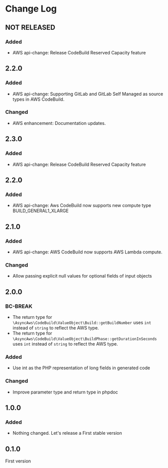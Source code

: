 # Change Log

## NOT RELEASED

### Added

- AWS api-change: Release CodeBuild Reserved Capacity feature

## 2.2.0

### Added

- AWS api-change: Supporting GitLab and GitLab Self Managed as source types in AWS CodeBuild.

### Changed

- AWS enhancement: Documentation updates.

## 2.3.0

### Added

- AWS api-change: Release CodeBuild Reserved Capacity feature

## 2.2.0

### Added

- AWS api-change: Aws CodeBuild now supports new compute type BUILD_GENERAL1_XLARGE

## 2.1.0

### Added

- AWS api-change: AWS CodeBuild now supports AWS Lambda compute.

### Changed

- Allow passing explicit null values for optional fields of input objects

## 2.0.0

### BC-BREAK

- The return type for `\AsyncAws\CodeBuild\ValueObject\Build::getBuildNumber` uses `int` instead of `string` to reflect the AWS type.
- The return type for `\AsyncAws\CodeBuild\ValueObject\BuildPhase::getDurationInSeconds` uses `int` instead of `string` to reflect the AWS type.

### Added

- Use int as the PHP representation of long fields in generated code

### Changed

- Improve parameter type and return type in phpdoc

## 1.0.0

### Added

- Nothing changed. Let's release a First stable version

## 0.1.0

First version
